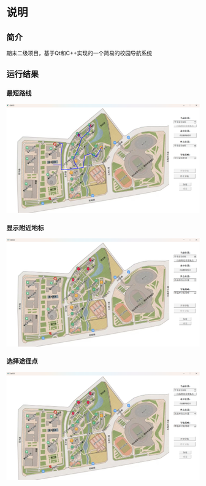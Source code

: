# 说明

## 简介

期末二级项目，基于Qt和C++实现的一个简易的校园导航系统

## 运行结果
### 最短路线
![image](https://github.com/Ars1027/QtSGS/blob/master/%E8%BF%90%E8%A1%8C%E7%BB%93%E6%9E%9C%E6%88%AA%E5%9B%BE/%E5%AF%BC%E8%88%AA%E8%BF%90%E8%A1%8C%E7%BB%93%E6%9E%9C.png)
### 显示附近地标
![image](https://github.com/Ars1027/QtSGS/blob/master/%E8%BF%90%E8%A1%8C%E7%BB%93%E6%9E%9C%E6%88%AA%E5%9B%BE/%E6%89%AB%E6%8F%8F%E9%99%84%E8%BF%91%E9%87%8D%E8%A6%81%E5%9C%B0%E7%82%B9.png)
### 选择途径点
![image](https://github.com/Ars1027/QtSGS/blob/master/%E8%BF%90%E8%A1%8C%E7%BB%93%E6%9E%9C%E6%88%AA%E5%9B%BE/%E6%89%AB%E6%8F%8F%E9%99%84%E8%BF%91%E9%87%8D%E8%A6%81%E5%9C%B0%E7%82%B9.png)
